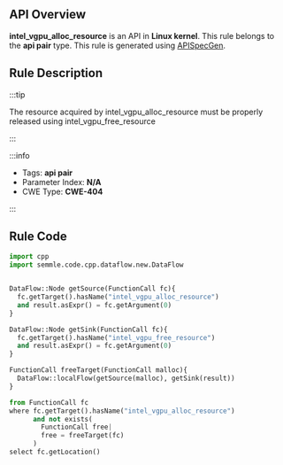 ---
---


## API Overview
**intel_vgpu_alloc_resource** is an API in **Linux kernel**. This rule belongs to the **api pair** type. This rule is generated using [APISpecGen](../../tools/APISpecGen).
## Rule Description

:::tip

The resource acquired by intel_vgpu_alloc_resource must be properly released using intel_vgpu_free_resource

:::

:::info

- Tags: **api pair**
- Parameter Index: **N/A**
- CWE Type: **CWE-404**

:::

## Rule Code
```python
import cpp
import semmle.code.cpp.dataflow.new.DataFlow


DataFlow::Node getSource(FunctionCall fc){
  fc.getTarget().hasName("intel_vgpu_alloc_resource")
  and result.asExpr() = fc.getArgument(0)
}

DataFlow::Node getSink(FunctionCall fc){
  fc.getTarget().hasName("intel_vgpu_free_resource")
  and result.asExpr() = fc.getArgument(0)
}

FunctionCall freeTarget(FunctionCall malloc){
  DataFlow::localFlow(getSource(malloc), getSink(result))
}

from FunctionCall fc
where fc.getTarget().hasName("intel_vgpu_alloc_resource")
      and not exists(
        FunctionCall free| 
        free = freeTarget(fc)
      )
select fc.getLocation()

    
```